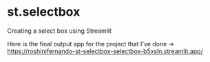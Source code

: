 # st.selectbox
Creating a select box using Streamlit

Here is the final output app for the project that I've done ->
https://roshinifernando-st-selectbox-selectbox-b5xsln.streamlit.app/
